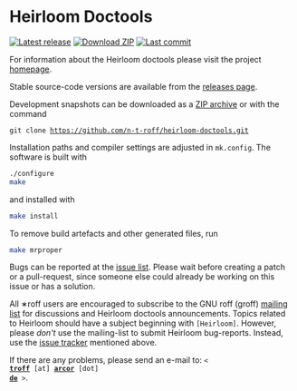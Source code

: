 <!-- Referenced links -->
[bugs]:           https://github.com/n-t-roff/heirloom-doctools/issues
[groff-ml]:       https://lists.gnu.org/mailman/listinfo/groff
[homepage]:       http://n-t-roff.github.io/heirloom/doctools.html
[releases]:       https://github.com/n-t-roff/heirloom-doctools/releases
[Release-badge]:  https://img.shields.io/github/v/release/n-t-roff/heirloom-doctools?label=latest%20release&color=brightGreen&sort=semver
[Release-link]:   https://github.com/n-t-roff/heirloom-doctools/releases/latest
[Snapshot-badge]: https://img.shields.io/badge/download-ZIP%20archive-green
[Snapshot-link]:  https://github.com/n-t-roff/heirloom-doctools/archive/refs/heads/master.zip
[HEAD-badge]:     https://img.shields.io/github/last-commit/n-t-roff/heirloom-doctools?color=blue
[HEAD-link]:      https://github.com/n-t-roff/heirloom-doctools/tree/HEAD

# Heirloom Doctools

[![Latest release][Release-badge]][Release-link]
[![Download ZIP][Snapshot-badge]][Snapshot-link]
[![Last commit][HEAD-badge]][HEAD-link]

For information about the Heirloom doctools please visit the project [homepage][].

Stable source-code versions are available from the [releases page][releases].

Development snapshots can be downloaded as a [ZIP archive][Snapshot-link] or with the command

<!-- XXX: HTML is used so readers can right-click the
hyperlink in their browsers and select "Copy URL" -->
<pre><code class="language-bash">git clone <a href=
"https://github.com/n-t-roff/heirloom-doctools.git"
>https://github.com/n-t-roff/heirloom-doctools.git</a>
</code></pre>

Installation paths and compiler settings are adjusted in `mk.config`.
The software is built with
```bash
./configure
make
```
and installed with
```bash
make install
```
To remove build artefacts and other generated files, run
```bash
make mrproper
```

Bugs can be reported at the [issue list][bugs].
Please wait before creating a patch or a pull-request,
since someone else could already be working on this issue or has a solution.


All &lowast;roff users are encouraged to subscribe to the GNU roff (groff)
[mailing list][groff-ml] for discussions and Heirloom doctools announcements.
Topics related to Heirloom should have a subject beginning with `[Heirloom]`.
However, please *don't* use the mailing-list to submit Heirloom bug-reports.
Instead, use the [issue tracker][bugs] mentioned above.

If there are any problems, please send an e-mail to:
<code>&lt; <ins><b>troff</b></ins> [at] <ins><b>arcor</b></ins> [dot] <ins><b>de</b></ins> &gt;</code>.
